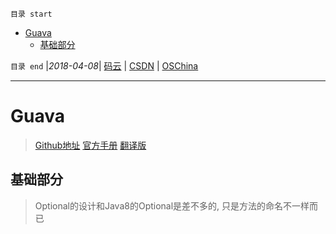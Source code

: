 `目录 start`
 
- [Guava](#guava)
    - [基础部分](#基础部分)

`目录 end` |_2018-04-08_| [码云](https://gitee.com/kcp1104) | [CSDN](http://blog.csdn.net/kcp606) | [OSChina](https://my.oschina.net/kcp1104)
****************************************
# Guava
> [Github地址](https://github.com/google/guava)
> [官方手册](https://github.com/google/guava/wiki)
> [翻译版](http://ifeve.com/google-guava/)


## 基础部分
> Optional的设计和Java8的Optional是差不多的, 只是方法的命名不一样而已